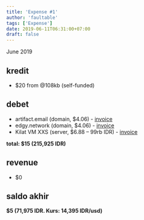 ```yaml
---
title: 'Expense #1'
author: 'faultable'
tags: ['Expense']
date: 2019-06-11T06:31:00+07:00
draft: false
---
```


June 2019

<!--more-->

## kredit

- \$20 from @108kb (self-funded)

## debet

- artifact.email (domain, \$4.06) - [invoice](https://yadi.sk/i/pxo9sQt7dj0PAg)
- edgy.network (domain, \$4.06) - [invoice](https://yadi.sk/i/pxo9sQt7dj0PAg)
- Kilat VM XXS (server, \$6.88 – 99rb IDR) - [invoice](https://yadi.sk/i/9lIbWv7iqkMBqA)

**total: \$15 (215,925 IDR)**

## revenue

- \$0

## saldo akhir

**\$5 (71,975 IDR. Kurs: 14,395 IDR/usd)**
